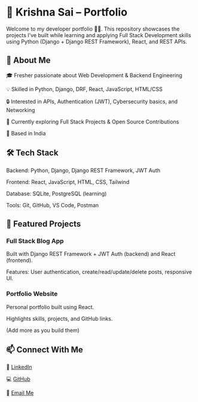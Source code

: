 # 🚀 Krishna Sai – Portfolio

Welcome to my developer portfolio 👨‍💻.
This repository showcases the projects I’ve built while learning and applying Full Stack Development skills using Python (Django + Django REST Framework), React, and REST APIs.

## 👤 About Me

🎓 Fresher passionate about Web Development & Backend Engineering

💡 Skilled in Python, Django, DRF, React, JavaScript, HTML/CSS

🔒 Interested in APIs, Authentication (JWT), Cybersecurity basics, and Networking

🌱 Currently exploring Full Stack Projects & Open Source Contributions

📍 Based in India

## 🛠️ Tech Stack

Backend: Python, Django, Django REST Framework, JWT Auth

Frontend: React, JavaScript, HTML, CSS, Tailwind

Database: SQLite, PostgreSQL (learning)

Tools: Git, GitHub, VS Code, Postman

## 📌 Featured Projects

### Full Stack Blog App

Built with Django REST Framework + JWT Auth (backend) and React (frontend).

Features: User authentication, create/read/update/delete posts, responsive UI.

### Portfolio Website

Personal portfolio built using React.

Highlights skills, projects, and GitHub links.

(Add more as you build them)

## 📫 Connect With Me  

💼 [LinkedIn](https://www.linkedin.com/in/krishna-sai-vellampalli/)

💻 [GitHub](https://github.com/krishnasai89)  

📧 [Email Me](mailto:krishnasaivellampalli@gmail.com)  
